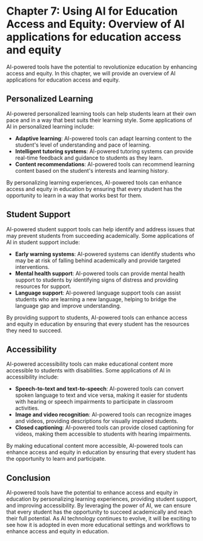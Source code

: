 Chapter 7: Using AI for Education Access and Equity: Overview of AI applications for education access and equity
================================================================================================================

AI-powered tools have the potential to revolutionize education by enhancing access and equity. In this chapter, we will provide an overview of AI applications for education access and equity.

Personalized Learning
---------------------

AI-powered personalized learning tools can help students learn at their own pace and in a way that best suits their learning style. Some applications of AI in personalized learning include:

* **Adaptive learning**: AI-powered tools can adapt learning content to the student's level of understanding and pace of learning.
* **Intelligent tutoring systems**: AI-powered tutoring systems can provide real-time feedback and guidance to students as they learn.
* **Content recommendations**: AI-powered tools can recommend learning content based on the student's interests and learning history.

By personalizing learning experiences, AI-powered tools can enhance access and equity in education by ensuring that every student has the opportunity to learn in a way that works best for them.

Student Support
---------------

AI-powered student support tools can help identify and address issues that may prevent students from succeeding academically. Some applications of AI in student support include:

* **Early warning systems**: AI-powered systems can identify students who may be at risk of falling behind academically and provide targeted interventions.
* **Mental health support**: AI-powered tools can provide mental health support to students by identifying signs of distress and providing resources for support.
* **Language support**: AI-powered language support tools can assist students who are learning a new language, helping to bridge the language gap and improve understanding.

By providing support to students, AI-powered tools can enhance access and equity in education by ensuring that every student has the resources they need to succeed.

Accessibility
-------------

AI-powered accessibility tools can make educational content more accessible to students with disabilities. Some applications of AI in accessibility include:

* **Speech-to-text and text-to-speech**: AI-powered tools can convert spoken language to text and vice versa, making it easier for students with hearing or speech impairments to participate in classroom activities.
* **Image and video recognition**: AI-powered tools can recognize images and videos, providing descriptions for visually impaired students.
* **Closed captioning**: AI-powered tools can provide closed captioning for videos, making them accessible to students with hearing impairments.

By making educational content more accessible, AI-powered tools can enhance access and equity in education by ensuring that every student has the opportunity to learn and participate.

Conclusion
----------

AI-powered tools have the potential to enhance access and equity in education by personalizing learning experiences, providing student support, and improving accessibility. By leveraging the power of AI, we can ensure that every student has the opportunity to succeed academically and reach their full potential. As AI technology continues to evolve, it will be exciting to see how it is adopted in even more educational settings and workflows to enhance access and equity in education.
